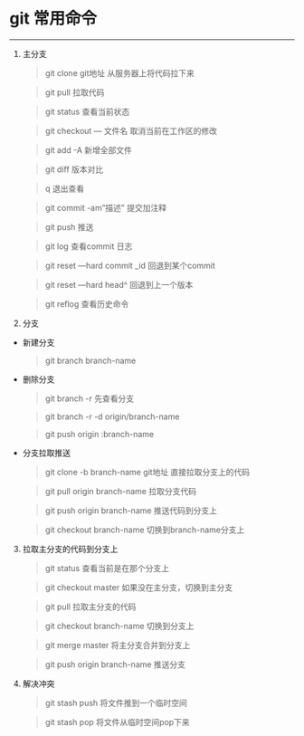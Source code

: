 # git 常用命令
- - - - - - - - - 
1. 主分支
   > git clone git地址 从服务器上将代码拉下来

   > git pull 拉取代码

   > git status 查看当前状态

   > git checkout — 文件名 取消当前在工作区的修改

   > git add -A 新增全部文件

   > git diff 版本对比

   > q 退出查看

   > git commit -am”描述” 提交加注释

   > git push 推送

   > git log 查看commit 日志

   > git reset —hard commit _id 回退到某个commit

   > git reset —hard head^ 回退到上一个版本

   > git reflog 查看历史命令

2. 分支
 * 新建分支

   > git branch branch-name

 * 删除分支

   > git branch -r 先查看分支

   > git branch -r -d origin/branch-name

   > git push origin :branch-name

 * 分支拉取推送

   > git clone -b branch-name git地址 直接拉取分支上的代码

   > git pull origin branch-name 拉取分支代码

   > git push origin branch-name 推送代码到分支上

   > git checkout branch-name 切换到branch-name分支上

3. 拉取主分支的代码到分支上

   > git status 查看当前是在那个分支上

   > git checkout master 如果没在主分支，切换到主分支

   > git pull 拉取主分支的代码

   > git checkout branch-name 切换到分支上

   > git merge master 将主分支合并到分支上

   > git push origin branch-name 推送分支

4. 解决冲突

   > git stash push 将文件推到一个临时空间
  
   > git stash pop 将文件从临时空间pop下来
